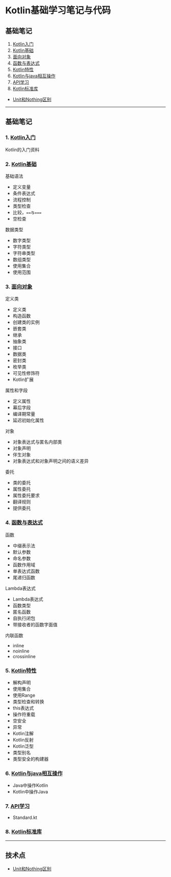 # Kotlin基础学习笔记与代码

## 基础笔记


1. [Kotlin入门](note/00_Kotlin入门.md)
2. [Kotlin基础](note/01_Kotlin基础.md)
3. [面向对象](note/02_面向对象.md)
4. [函数与表达式](note/03_函数与lambda.md)
5. [Kotlin特性](note/04_Advance.md)
6. [Kotlin与java相互操作](note/05_与Java互相操作.md)
7. [API学习](note/API.md)
8. [Kotlin标准库](note/Kotlin标准库.md) 


- [Unit和Nothing区别](note/Unit和Nothing.md)


---
## 基础笔记

### 1. [Kotlin入门](note/00_Kotlin入门.md)

Kotlin的入门资料

### 2. [Kotlin基础](note/01_Kotlin基础.md)

基础语法

   - 定义变量
   - 条件表达式
   - 流程控制
   - 类型检查
   - 比较，`==与===`
   - 空检查

数据类型

   - 数字类型
   - 字符类型
   - 字符串类型
   - 数组类型
   - 使用集合
   - 使用范围


### 3. [面向对象](note/02_面向对象.md)

定义类
   
  - 定义类
  - 构造函数
  - 创建类的实例
  - 嵌套类
  - 继承
  - 抽象类
  - 接口
  - 数据类
  - 密封类
  - 枚举类
  - 可见性修饰符
  - Kotlin扩展

属性和字段
 
   - 定义属性
   - 幕后字段
   - 编译期常量
   - 延迟初始化属性

对象
 
   - 对象表达式与匿名内部类
   - 对象声明
   - 伴生对象
   - 对象表达式和对象声明之间的语义差异

委托

   - 类的委托
   - 属性委托
   - 属性委托要求
   - 翻译规则
   - 提供委托

### 4. [函数与表达式](note/03_函数与lambda.md)

函数

   - 中缀表示法
   - 默认参数
   - 命名参数
   - 函数作用域
   - 单表达式函数
   - 尾递归函数

Lambda表达式

   - Lambda表达式
   - 函数类型
   - 匿名函数
   - 自执行闭包
   - 带接收者的函数字面值
   
内联函数

   - inline
   - noinline
   - crossinline

### 5. [Kotlin特性](note/04_Advance.md)

- 解构声明
- 使用集合
- 使用Range
- 类型检查和转换
- this表达式
- 操作符重载
- 空安全
- 异常
- Kotlin注解
- Kotlin反射
- Kotlin泛型
- 类型别名
- 类型安全的构建器


### 6. [Kotlin与java相互操作](note/05_与Java互相操作.md)

- Java中操作Kotlin
- Kotlin中操作Java

### 7. [API学习](note/API.md)

- Standard.kt
         
### 8. [Kotlin标准库](note/Kotlin标准库.md) 


---
## 技术点

- [Unit和Nothing区别](note/Unit和Nothing.md)

